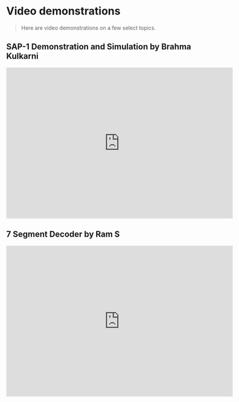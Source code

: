 # Video demonstrations

> Here are video demonstrations on a few select topics.

## SAP-1 Demonstration and Simulation by Brahma Kulkarni

<p style="text-align:center"><iframe width="600" height="400" src="https://www.youtube.com/embed/NFuKWCwEWLI" frameborder="0" allow="autoplay; encrypted-media" allowfullscreen></iframe></p>

## 7 Segment Decoder by Ram S

<p style="text-align:center"><iframe width="600" height="400" src="https://www.youtube.com/embed/EqxCBW0lMVQ" frameborder="0" allow="autoplay; encrypted-media" allowfullscreen></iframe></p>
